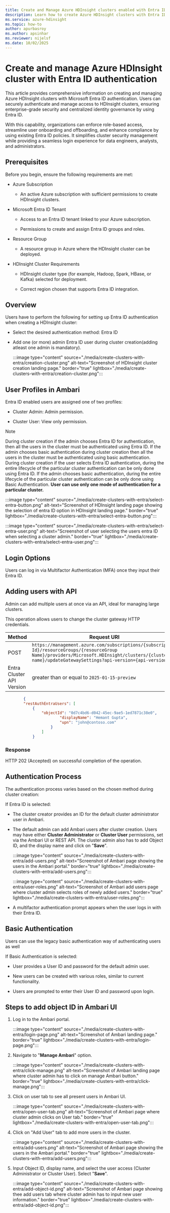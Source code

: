```yaml
---
title: Create and Manage Azure HDInsight clusters enabled with Entra ID Authentication
description: Learn how to create Azure HDInsight clusters with Entra ID Authentication
ms.service: azure-hdinsight
ms.topic: how-to
author: apurbasroy
ms.author: apsinhar
ms.reviewer: nijelsf
ms.date: 10/02/2025
---
```


# Create and manage Azure HDInsight cluster with Entra ID authentication

This article provides comprehensive information on creating and managing Azure HDInsight clusters with Microsoft Entra ID authentication. 
Users can securely authenticate and manage access to HDInsight clusters, ensuring enterprise-grade security and centralized identity governance by using Entra ID.

With this capability, organizations can enforce role-based access, streamline user onboarding and offboarding, and enhance compliance by using existing Entra ID policies. 
It simplifies cluster security management while providing a seamless login experience for data engineers, analysts, and administrators.

## Prerequisites

Before you begin, ensure the following requirements are met:

 - Azure Subscription

    - An active Azure subscription with sufficient permissions to create HDInsight clusters.

 - Microsoft Entra ID Tenant

    - Access to an Entra ID tenant linked to your Azure subscription.

    - Permissions to create and assign Entra ID groups and roles.

 - Resource Group

    - A resource group in Azure where the HDInsight cluster can be deployed.

 - HDInsight Cluster Requirements

    - HDInsight cluster type (for example, Hadoop, Spark, HBase, or Kafka) selected for deployment.

    - Correct region chosen that supports Entra ID integration.

## Overview 

Users have to perform the following for setting up Entra ID authentication when creating a HDInsight cluster: 

  - Select the desired authentication method: Entra ID 

  - Add one (or more) admin Entra ID user during cluster creation(adding atleast one admin is mandatory).

    :::image type="content" source="./media/create-clusters-with-entra/creation-cluster.png" alt-text="Screenshot of HDInsight cluster creation landing page." border="true" lightbox="./media/create-clusters-with-entra/creation-cluster.png":::

  

## User Profiles in Ambari 

Entra ID enabled users are assigned one of two profiles: 

  - Cluster Admin: Admin permission. 

  - Cluster User: View only permission.


>[!Note]
>During cluster creation if the admin chooses Entra ID for authentication, then all the users in the cluster must be authenticated using Entra ID.
>If the admin chooses basic authentication during  cluster creation then all the users in the cluster must be authenticated using basic authentication.
>During cluster creation if the user selects Entra ID authentication, during the entire lifecycle of the particular cluster authentication can be only done using Entra ID.
>If the admin chooses basic authentication, during the entire lifecycle of the particular cluster authentication can be only done using Basic Authentication.
> **User can use only one mode of authentication for a particular cluster.**


  :::image type="content" source="./media/create-clusters-with-entra/select-entra-button.png" alt-text="Screenshot of HDInsight landing page showing the selection of entra ID option in HDInsight landing page." border="true" lightbox="./media/create-clusters-with-entra/select-entra-button.png":::

  :::image type="content" source="./media/create-clusters-with-entra/select-entra-user.png" alt-text="Screenshot of user selecting the users entra ID when selecting a cluster admin."  border="true" lightbox="./media/create-clusters-with-entra/select-entra-user.png":::

## Login Options 

Users can log in via Multifactor Authentication (MFA) once they input their Entra ID. 

## Adding users with API

Admin can add multiple users at once via an API, ideal for managing large clusters. 

 This operation allows users to change the cluster gateway HTTP credentials.   


 | **Method** | **Request URI** |
 |------------|-----------------|
 | POST | `https://management.azure.com/subscriptions/{subscription Id}/resourceGroups/{resourceGroup Name}/providers/Microsoft.HDInsight/clusters/{cluster name}/updateGatewaySettings?api-version={api-version}` |
 | Entra Cluster API Version| greater than or equal to `2025-01-15-preview`|


```json
		{ 
		"restAuthEntraUsers": [ 
			{ 
				"objectId": "0d7c4bd6-d042-45ec-9ae5-1ed7871c38e0", 
						"displayName": "Hemant Gupta", 
						"upn": "john@contoso.com" 
					} 
				] 
			} 
```

### Response
HTTP 202 (Accepted) on successful completion of the operation. 

## Authentication Process 
The authentication process varies based on the chosen method during cluster creation: 

If Entra ID is selected: 

 - The cluster creator provides an ID for the default cluster administrator user in Ambari. 

 - The default admin can add Ambari users after cluster creation. Users may have either **Cluster Administrator** or **Cluster User** permissions, set via the Ambari UI or REST API.
   The cluster admin also has to add Object ID, and the display name and click on "**Save**".

 	 :::image type="content" source="./media/create-clusters-with-entra/add-users.png" alt-text="Screenshot of Ambari page showing the users in the Ambari portal." border="true" lightbox="./media/create-clusters-with-entra/add-users.png":::

     :::image type="content" source="./media/create-clusters-with-entra/user-roles.png" alt-text="Screenshot of Ambari add users page where cluster admin selects roles of newly added users." border="true" lightbox="./media/create-clusters-with-entra/user-roles.png":::

 - A multifactor authentication prompt appears when the user logs in with their Entra ID.

## Basic Authentication

Users can use the legacy basic authentication way of authenticating users as well 

If Basic Authentication is selected: 

 - User provides a User ID and password for the default admin user. 

 - New users can be created with various roles, similar to current functionality. 

 - Users are prompted to enter their User ID and password upon login.

## Steps to add object ID in Ambari UI

   1. Log in to the Ambari portal.
   
  		:::image type="content" source="./media/create-clusters-with-entra/login-page.png" alt-text="Screenshot of Ambari landing page."  border="true" lightbox="./media/create-clusters-with-entra/login-page.png":::

   1. Navigate to "**Manage Ambari**" option.

		:::image type="content" source="./media/create-clusters-with-entra/click-manage.png" alt-text="Screenshot of Ambari landing page where cluster admin has to click on manage Ambari button." border="true" lightbox="./media/create-clusters-with-entra/click-manage.png":::
   
   1. Click on user tab to see all present users in Ambari UI.

  		:::image type="content" source="./media/create-clusters-with-entra/open-user-tab.png" alt-text="Screenshot of Ambari page where cluster admin clicks on User tab." border="true" lightbox="./media/create-clusters-with-entra/open-user-tab.png":::
    
   1. Click on "Add User" tab to add more users in the cluster.

      :::image type="content" source="./media/create-clusters-with-entra/add-users.png" alt-text="Screenshot of Ambari page showing the users in the Ambari portal." border="true" lightbox="./media/create-clusters-with-entra/add-users.png":::
      
   1. Input Object ID,  display name, and select the user access (Cluster Administrator or Cluster User). Select "**Save**".

		:::image type="content" source="./media/create-clusters-with-entra/add-object-id.png" alt-text="Screenshot of Ambari page showing thee add users tab where cluster admin has to input new user information."  border="true" lightbox="./media/create-clusters-with-entra/add-object-id.png":::


